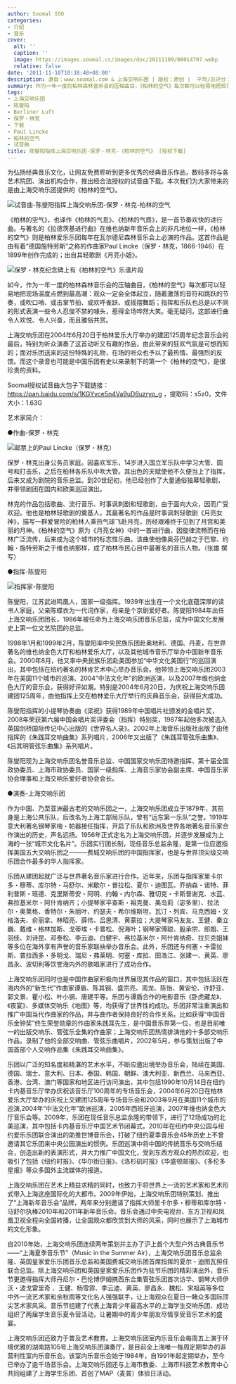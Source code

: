 ```yaml
---
author: Soomal SSO
categories:
- 介绍
- 音乐
cover:
  alt: ''
  caption: ''
  image: https://images.soomal.cc/images/doc/20111109/00014797.webp
  relative: false
date: '2011-11-10T10:38:48+08:00'
description: 源自：www.soomal.com & 上海交响乐团 | 版权：原创 |  平均/总评分：09.50/95
summary: 作为一年一度的柏林森林音乐会的压轴曲目，《柏林的空气》每次都可以轻易地把现场温度点燃到最高潮：观众一定会全体起立，随着激荡的音符和跳跃的节奏，或吹口哨、或击掌节拍、或欢呼雀跃、或摇摆舞蹈；指挥和乐队也总是以不同的形式表演一些令人忍俊不禁的噱头，惹得全场哗然大笑……
tags:
- 上海交响乐团
- 陈燮阳
- Berliner Luft
- 保罗・林克
- 下载
- Paul Lincke
- 柏林的空气
- 试音曲
title: 陈燮阳指挥上海交响乐团-保罗・林克-《柏林的空气》 [授权下载]
---
```


为弘扬经典音乐文化，让网友免费聆听到更多优秀的经典音乐作品，数码多将与各艺术院团、演出机构合作，推出经合法授权的试音曲下载。本次我们为大家带来的是由上海交响乐团提供的《柏林的空气》。

![试音曲-陈燮阳指挥上海交响乐团-保罗・林克-柏林的空气](https://images.soomal.cc/images/doc/20111109/00014797.webp)





《柏林的空气》，也译作《柏林的气息》、《柏林的气质》，是一首节奏欢快的进行曲。与著名的《拉德茨基进行曲》在维也纳新年音乐会上的非凡地位一样，《柏林的空气》则是柏林爱乐乐团每年在瓦尔德尼森林音乐会上必演的作品。这首作品是由有着“德国施特劳斯”之称的作曲家Paul Lincke（保罗・林克，1866-1946）在1899年创作完成的；出自其轻歌剧《月亮小姐》。

![保罗・林克纪念碑上有《柏林的空气》乐谱片段](https://images.soomal.cc/images/doc/20111109/00014798.webp)





如今，作为一年一度的柏林森林音乐会的压轴曲目，《柏林的空气》每次都可以轻易地把现场温度点燃到最高潮：观众一定会全体起立，随着激荡的音符和跳跃的节奏，或吹口哨、或击掌节拍、或欢呼雀跃、或摇摆舞蹈；指挥和乐队也总是以不同的形式表演一些令人忍俊不禁的噱头，惹得全场哗然大笑。毫无疑问，这部进行曲令人欢悦、令人兴奋，而且雅俗共赏。

上海交响乐团在2004年6月20日于柏林爱乐大厅举办的建团125周年纪念音乐会的最后，特别为听众演奏了这首动听又有趣的作品，由此带来的狂欢气氛是可想而知的；面对乐团送来的这份特殊的礼物，在场的听众也予以了最热情、最强烈的反馈。而这个录音也可能是中国乐团有史以来录制下的第一个《柏林的空气》，是很珍贵的资料。


Soomal授权试音曲大包子下载链接：https://pan.baidu.com/s/1KGYvce5n4Va9uD6uzryo_g
，提取码：s5z0，文件大小：1.63G


艺术家简介：


●作曲-保罗・林克

![邮票上的Paul Lincke（保罗・林克）](https://images.soomal.cc/images/doc/20111109/00014796.webp)





保罗・林克出身公务员家庭。因喜欢军乐，14岁进入国立军乐队中学习大管、圆号和打击乐，之后在柏林各乐队中吹大管。其出色的天赋使他不久便当上了指挥，后来又成为剧院的音乐总监。到20世纪初，他已经创作了大量通俗独幕轻歌剧，并带领剧团在国内和欧美巡回演出。

林克的作品包括歌曲、流行音乐、时事讽刺剧和轻歌剧，由于面向大众，因而广受欢迎。他也是柏林轻歌剧的奠基人，其最著名的作品是时事讽刺轻歌剧《月亮女神》，描写一群爱冒险的柏林人乘热气球飞赴月亮，历经艰难终于见到了月宫和美丽的月神。《柏林的空气》原为《月亮女神》中的一首进行曲，因旋律流畅而在柏林广泛流传，后来成为这个城市的标志性乐曲。该曲使他像奥芬巴赫之于巴黎、约翰・施特劳斯之于维也纳那样，成了柏林市民心目中最著名的音乐人物。（张雄 撰写）

●指挥-陈燮阳

![指挥家-陈燮阳](https://images.soomal.cc/images/doc/20111011/00013983.webp)





陈燮阳，江苏武进鸣凰人，国家一级指挥。1939年出生在一个文化底蕴深厚的读书人家庭，父亲陈蝶衣为一代词作家，母亲是个京剧爱好者。陈燮阳1984年出任上海交响乐团团长，1986年被任命为上海交响乐团音乐总监，成为中国文化发展史上第一位文艺院团的总监。

1998年1月和1999年2月，陈燮阳率中央民族乐团赴奥地利、德国、丹麦，在世界著名的维也纳金色大厅和柏林爱乐大厅，以及其他城市音乐厅举办中国新年音乐会。2000年8月，他又率中央民族乐团赴美国参加“中华文化美国行”的巡回演出，其中包括在纽约著名的林肯艺术中心举办音乐会。他带领上海交响乐团2003年在美国11个城市的巡演、2004“中法文化年”的欧洲巡演，以及2007年维也纳金色大厅的音乐会，获得好评如潮。特别是2004年6月20日，为庆祝上海交响乐团建团125周年，由他指挥上交在柏林爱乐大厅举行的庆典音乐会，获得巨大成功。 

陈燮阳指挥的小提琴协奏曲《梁祝》获得1989年中国唱片社颁发的金唱片奖，2008年荣获第六届中国金唱片奖评委会（指挥）特别奖，1987年起他多次被选入英国剑桥国际传记中心出版的《世界名人录》。2002年上海音乐出版社出版了由他指挥的《朱践耳交响曲集》系列唱片，2006年又出版了《朱践耳管弦乐曲集》、《吕其明管弦乐曲集》系列唱片。

陈燮阳现为上海交响乐团名誉音乐总监、中国国家交响乐团特邀指挥、第十届全国政协委员、上海市政协委员、国家一级指挥、上海音乐家协会副主席、中国音乐家协会理事和上海交响乐爱好者协会会长。 

●演奏-上海交响乐团

作为中国、乃至亚洲最古老的交响乐团之一，上海交响乐团成立于1879年，其前身是上海公共乐队，后改名为上海工部局乐队，曾有“远东第一乐队”之誉。1919年意大利著名钢琴家梅・帕器接任指挥，开启了乐队和欧洲及世界各地著名音乐家合作演出的历史，声名远扬。1956年正式定名为上海交响乐团，并逐步发展成为上海的一张“城市文化名片”。乐团实行团长制，现任音乐总监余隆，是第一位应邀指挥美国五大交响乐团之一――费城交响乐团的中国指挥家，也是与世界顶尖级交响乐团合作最多的华人指挥家。

乐团从建团起就广泛与世界著名音乐家进行合作。近年来，乐团与指挥家里卡尔多・穆蒂、库尔特・马舒尔、米歇尔・普拉松、夏尔・迪图瓦、乔纳森・诺特、菲利普斯・班德、克里斯蒂安・阿明、约翰・内尔森、雅切克・卡斯普谢克、水蓝、弗拉基米尔・阿什肯纳齐；小提琴家平查斯・祖克曼、美岛莉（宓多里）、拉法尔・奥莱格、香特尔・朱丽叶、约瑟夫・希尔维斯坦、瓦汀・列宾、马克西姆・文格洛夫、俞丽拿、林昭亮、薛伟、吕思清、黄蒙拉；大提琴家马友友、王健、秦立巍、戴维・格林加斯、戈蒂埃・卡普松、倪海叶；钢琴家傅聪、殷承宗、郎朗、王羽佳、刘诗昆、邓泰松、李云迪、白健宇、弗拉基米尔・阿什肯纳奇、拉贝克姐妹等多位在海外享有声誉的音乐家联袂举办音乐会。此外，乐团还与何塞・卡雷拉斯、普拉西多・多明戈、瑞尼・弗莱明、何塞・库拉、田浩江、张建一、黄英、廖昌永、波切利等饮誉海内外的歌唱家进行了成功合作。

上海交响乐团同时也是中国作曲家积极向世界展现其作品的窗口，其中包括活跃在海内外的“新生代”作曲家谭盾、陈其钢、盛宗亮、周龙、陈怡、黄安伦、许舒亚、郭文景、瞿小松、叶小钢、唐建平等。乐团与谭盾合作的电影音乐《卧虎藏龙》、《夜宴》、多媒体交响乐《地图》等，均获得了世界性的成功。乐团非常注重演出和推广中国当代作曲家的作品，并与曲作者保持良好的合作关系。比如获得“中国音乐金钟奖”终生荣誉勋章的作曲家朱践耳先生，是中国音乐界第一位，也是目前唯一的出版交响乐、管弦乐全集的作曲家；上海交响乐团热情排演他的十多部交响乐作品，录制了他的全部交响曲、管弦乐曲唱片，2002年5月，参与策划出版了中国首部个人交响作品集《朱践耳交响曲集》。

乐团以广泛的知名度和精湛的艺术水平，不断应邀出境举办音乐会，陆续在美国、德国、瑞士、意大利、日本、泰国、韩国、朝鲜、澳大利亚、新西兰、马来西亚、香港、台湾、澳门等国家和地区进行访问演出，其中包括1990年10月14日在纽约卡内基音乐厅举办庆祝该音乐厅100周年的专场音乐会，2004年6月20日在柏林爱乐大厅举办的庆祝上交建团125周年专场音乐会和2003年9月在美国11个城市的巡演,2004年“中法文化年”欧洲巡演，2005年西班牙巡演，2007年维也纳金色大厅音乐会等。2009年，乐团在现任音乐总监余隆的带领下，进行了12场成功的北美巡演，其中包括卡内基音乐厅中国艺术节闭幕式。2010年在纽约中央公园与纽约爱乐乐团联合演出的助推世博音乐会，打破了纽约夏季音乐会45年历史上不曾邀请其它乐团来中央公园演出的惯例。乐团巡演中将中国的传统音乐与交响乐结合，创造出新的表演形式，并大力推广中国文化，受到东西方观众的热烈欢迎，也吸引了包括《纽约时报》、《华尔街日报》、《洛杉矶时报》《华盛顿邮报》、《多伦多星报》等众多国外主流媒体的报道。

上海交响乐团在艺术上精益求精的同时，也致力于将世界上一流的艺术家和艺术形式带入上海这座国际化的大都市。2009年伊始，上海交响乐团特别策划、推出了“上海新年音乐会”品牌，两年来分别邀请了指挥大师里卡尔多・穆蒂和库尔特・马舒尔执棒2010年和2011年新年音乐会。音乐会通过中央电视台、东方卫视和凤凰卫视全程向全国转播，让全国观众都欣赏到大师的风采，同时也展示了上海城市的文化形象。

自2010年始，上海交响乐团连续两年策划并主办了沪上首个大型户外古典音乐节――“上海夏季音乐节”（Music in the Summer Air），上海交响乐团音乐总监余隆、英国皇家爱乐乐团音乐总监和美国费城交响乐团首席指挥的夏尔・迪图瓦担任联合总监。除上海交响乐团和英国皇家爱乐乐团作为驻节乐团的精彩演出外，音乐节更邀得指挥大师丹尼尔・巴伦博伊姆携西东合集管弦乐团首次访华、钢琴大师伊沃・波戈雷里奇 、王健、杨雪霏、李云迪、黄英、廖昌永、魏松、宋祖英等多位中外一流艺术家和余秋雨等文化名人强强联手，让上海观众在夏日一睹众多国际顶尖艺术家风采。音乐节组建了代表上海青少年最高水平的上海学生交响乐团、成功组织了两届学生音乐夏令营活动，让暑期中的青少年朋友尽情享受音乐艺术的盛宴。

上海交响乐团还致力于普及艺术教育。上海交响乐团室内乐音乐会每周五上演于环境优雅的湖南路105号上海交响乐团演奏厅，是目前全上海唯一每周定期举办的非营利性室内乐音乐会。该室内乐音乐会始于1984年，自1991年起定期举办，至今已举办了逾千场音乐会。上海交响乐团还与上海市教委、上海市科技艺术教育中心共同组建了上海学生乐团、首创了MAP（麦普）体验日活动。